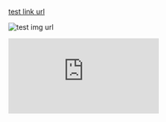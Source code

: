 [test link url](http://latex.codecogs.com/png.latex?\lim_{P\rightarrow%20{P}_{0}}f%28P%29=A)

![test img url](http://latex.codecogs.com/png.latex?\lim_{P\rightarrow%20{P}_{0}}f%28P%29=A)


![test image](http://latex.codecogs.com/png.latex?%5Clim_%7BP%5Crightarrow%20%7BP%7D_%7B0%7D%7Df%28P%29=A)

